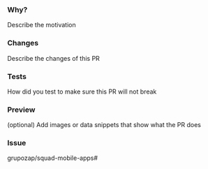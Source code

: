 ### Why?
Describe the motivation

### Changes
Describe the changes of this PR

### Tests
How did you test to make sure this PR will not break

### Preview
(optional) Add images or data snippets that show what the PR does

### Issue
grupozap/squad-mobile-apps#<issue-id>
